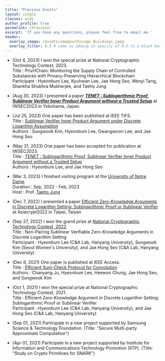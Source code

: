 ```yaml
---
title: "Previous Events"
layout: single
classes: wide
author_profile: true
permalink: /Previous/
excerpt: 'If you have any questions, please feel free to email me.'
header:
  overlay_image: /assets/images/Chicago_Buildings.jpeg
  overlay_filter: 0.5 # same as adding an opacity of 0.5 to a black background
---
```


- (Oct 4, 2023) I won the special prize at National Cryptographic Technology Contest, 2023.\
Title : PrivHChain: Monitoring the Supply Chain of Controlled Substances with Privacy-Preserving Hierarchical Blockchain\
Participant : Hyeonbum Lee, Kyuhwan Lee, Jae Hong Seo, Wenyi Tang, Shankha Shubhra Mukherjee, and Taeho Jung

- (Aug 30, 2023) I presented a paper **_[TENET : Sublogarithmic Proof, Sublinear Verifier Inner Product Argument without a Trusted Setup](https://link.springer.com/chapter/10.1007/978-3-031-41326-1_12)_** at IWSEC2023 in Yokohama, Japan.
  
- (Jul 25, 2023) One paper has been published at IEEE TIFS.\
Title : [Sublinear Verifier Inner Product Argument under Discrete Logarithm Assumption](https://ieeexplore.ieee.org/document/10198341)\
Authors : Sungwook Kim, Hyeonbum Lee, Gwangwoon Lee, and Jae Hong Seo

- (May 31, 2023) One paper has been accepted for publication at IWSEC2023.\
Title : [TENET : Sublogarithmic Proof, Sublinear Verifier Inner Product Argument without a Trusted Setup](https://link.springer.com/chapter/10.1007/978-3-031-41326-1_12)\
Authors : Hyeonbum Lee, and Jae Hong Seo

- (Mar 3, 2023) I finished visiting program at the [University of Notre Dame](https://www.nd.edu).\
Duration : Sep, 2022 - Feb, 2023\
Host : Prof. [Taeho Jung](https://sites.nd.edu/taeho-jung/)

- (Dec 7, 2022) I presented a paper [Efficient Zero-Knowledge Arguments in Discrete Logarithm Setting: Sublogarithmic Proof or Sublinear Verifier](https://link.springer.com/chapter/10.1007/978-3-031-22966-4_14) at Asiacrypt2022 in Taipei, Taiyan
 
- (Sep 27, 2022) I won the grand prize at [National Cryptographic Technology Contest, 2022](https://www.etnews.com/20221020000306).\
Title : Non-Pairing Sublinear Verifiable Zero-Knowledge Arguments in Discrete Logarithm Setting\
Participant : Hyeonbum Lee (C&A Lab, Hanyang University), Sungwook Kim (Seoul Women's University), and Jae Hong Seo (C&A Lab, Hanyang University)

- (Dec 6, 2021) One paper is published at IEEE Access.\
Title : [Efficient Sum-Check Protocol for Convolution](https://ieeexplore.ieee.org/document/9638642)\
Authors : Chanyang Ju, Hyeonbum Lee, Heewon Chung, Jae Hong Seo, and Sungwook Kim

- (Oct 1, 2021) I won the special prize at National Cryptographic Technology Contest, 2021.\
Title : Efficient Zero-Knowledge Argument in Discrete Logarithm Setting: Sublogarithmic Proof or Sublinear Verifier\
Participant : Hyeonbum Lee (C&A Lab, Hanyang University), and Jae Hong Seo (C&A Lab, Hanyang University)

- (Sep 01, 2021) Participate in a new project supported by Samsung Science & Technology Foundation. 
(Title: "Secure Multi-party Approximate Computation")

- (Apr 01, 2021) Participate in a new project supported by Institute for Information and Communications Technology Promotion (IITP). 
(Title: "Study on Crypto Primitives for SNARK")

